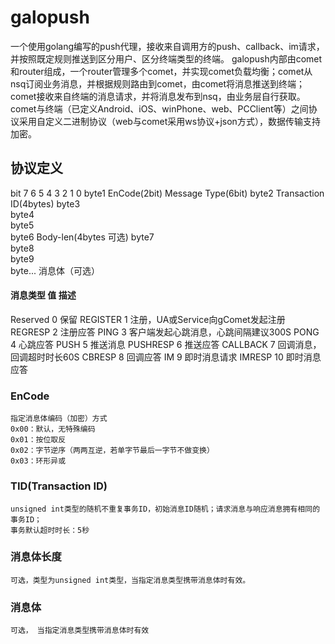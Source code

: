 galopush
============================
一个使用golang编写的push代理，接收来自调用方的push、callback、im请求，并按照既定规则推送到区分用户、区分终端类型的终端。
galopush内部由comet和router组成，一个router管理多个comet，并实现comet负载均衡；comet从nsq订阅业务消息，并根据规则路由到comet，由comet将消息推送到终端；comet接收来自终端的消息请求，并将消息发布到nsq，由业务层自行获取。
comet与终端（已定义Android、iOS、winPhone、web、PCClient等）之间协议采用自定义二进制协议（web与comet采用ws协议+json方式），数据传输支持加密。

协议定义
---------------------------
bit	7	6	5	4	3	2	1	0
byte1	EnCode(2bit)	Message      Type(6bit)
byte2	Transaction  ID(4bytes)
byte3	
byte4	
byte5	
byte6	Body-len(4bytes 可选)
byte7	
byte8	
byte9	
byte...	消息体（可选）

#### 消息类型	值	描述
Reserved	0	保留
REGISTER	1	注册，UA或Service向gComet发起注册
REGRESP	2	注册应答
PING	3	客户端发起心跳消息，心跳间隔建议300S
PONG	4	心跳应答
PUSH	5	推送消息
PUSHRESP	6	推送应答
CALLBACK	7	回调消息，回调超时时长60S
CBRESP	8	回调应答
IM	9	即时消息请求
IMRESP	10	即时消息应答

### EnCode
	指定消息体编码（加密）方式
	0x00：默认，无特殊编码
	0x01：按位取反
	0x02：字节逆序（两两互逆，若单字节最后一字节不做变换）
	0x03：环形异或
### TID(Transaction ID)
	unsigned int类型的随机不重复事务ID，初始消息ID随机；请求消息与响应消息拥有相同的事务ID；
	事务默认超时时长：5秒

### 消息体长度
	可选，类型为unsigned int类型，当指定消息类型携带消息体时有效。

### 消息体
	可选， 当指定消息类型携带消息体时有效
